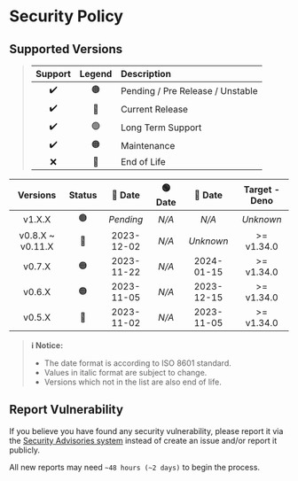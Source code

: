 # Security Policy

## Supported Versions

> | **Support** | **Legend** | **Description** |
> |:-:|:-:|:--|
> | ✔️ | 🟤 | Pending / Pre Release / Unstable |
> | ✔️ | 🔵 | Current Release |
> | ✔️ | 🟢 | Long Term Support |
> | ✔️ | 🟠 | Maintenance |
> | ❌ | 🔴 | End of Life |

| **Versions** | **Status** | **🔵 Date** | **🟢 Date** | **🔴 Date** | **Target - Deno** |
|:-:|:-:|:-:|:-:|:-:|:-:|
| v1.X.X | 🟤 | *Pending* | *N/A* | *N/A* | *Unknown* |
| v0.8.X \~ v0.11.X | 🔵 | 2023-12-02 | *N/A* | *Unknown* | >= v1.34.0 |
| v0.7.X | 🟠 | 2023-11-22 | *N/A* | 2024-01-15 | >= v1.34.0 |
| v0.6.X | 🟠 | 2023-11-05 | *N/A* | 2023-12-15 | >= v1.34.0 |
| v0.5.X | 🔴 | 2023-11-02 | *N/A* | 2023-11-05 | >= v1.34.0 |

> **ℹ️ Notice:**
>
> - The date format is according to ISO 8601 standard.
> - Values in italic format are subject to change.
> - Versions which not in the list are also end of life.

## Report Vulnerability

If you believe you have found any security vulnerability, please report it via the [Security Advisories system](https://github.com/hugoalh-studio/advanced-determine-deno/security/advisories/new) instead of create an issue and/or report it publicly.

All new reports may need `~48 hours (~2 days)` to begin the process.
